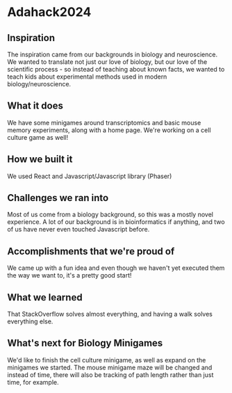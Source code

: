 # Adahack2024
## Inspiration
The inspiration came from our backgrounds in biology and neuroscience. We wanted to translate not just our love of biology, but our love of the scientific process - so instead of teaching about known facts, we wanted to teach kids about experimental methods used in modern biology/neuroscience.
## What it does
We have some minigames around transcriptomics and basic mouse memory experiments, along with a home page. We're working on a cell culture game as well!
## How we built it
We used React and Javascript/Javascript library (Phaser)
## Challenges we ran into
Most of us come from a biology background, so this was a mostly novel experience. A lot of our background is in bioinformatics if anything, and two of us have never even touched Javascript before. 
## Accomplishments that we're proud of
We came up with a fun idea and even though we haven't yet executed them the way we want to, it's a pretty good start!
## What we learned
That StackOverflow solves almost everything, and having a walk solves everything else.
## What's next for Biology Minigames
We'd like to finish the cell culture minigame, as well as expand on the minigames we started. The mouse minigame maze will be changed and instead of time, there will also be tracking of path length rather than just time, for example.
